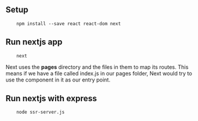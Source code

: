## Setup
```
    npm install --save react react-dom next
```
## Run nextjs app
```
    next
```
Next uses the **pages** directory and the files in them to map its routes. 
This means if we have a file called index.js in our pages folder, Next would try to use the component in it as our entry point. 

## Run nextjs with express
```
    node ssr-server.js
```